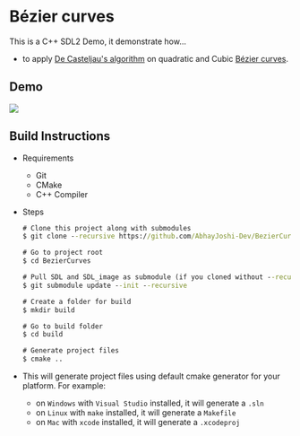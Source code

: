 # Bézier curves

This is a C++ SDL2 Demo, it demonstrate how...
- to apply [De Casteljau's algorithm](https://en.wikipedia.org/wiki/De_Casteljau%27s_algorithm) on quadratic and Cubic [Bézier curves](https://en.wikipedia.org/wiki/B%C3%A9zier_curve).

## Demo

![](https://i.imgur.com/UJl4LUn.gif)

## Build Instructions

- Requirements
  - Git
  - CMake
  - C++ Compiler

- Steps

    ```cmd
    # Clone this project along with submodules
    $ git clone --recursive https://github.com/AbhayJoshi-Dev/BezierCurves

    # Go to project root
    $ cd BezierCurves

    # Pull SDL and SDL_image as submodule (if you cloned without --recursive flag)
    $ git submodule update --init --recursive

    # Create a folder for build
    $ mkdir build

    # Go to build folder
    $ cd build

    # Generate project files
    $ cmake ..
    ```

- This will generate project files using default cmake generator for your platform. For example:

  - on `Windows` with `Visual Studio` installed, it will generate a `.sln`
  - on `Linux` with `make` installed, it will generate a `Makefile`
  - on `Mac` with `xcode` installed, it will generate a `.xcodeproj`